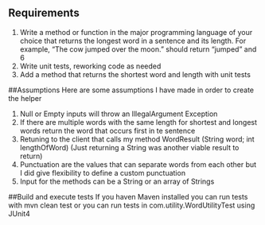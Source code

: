 ## Requirements
1. Write a method or function in the major programming language of your choice that returns the longest word in a sentence and its length. For example, “The cow jumped over the moon.” should return “jumped” and 6
2. Write unit tests, reworking code as needed
3. Add a method that returns the shortest word and length with unit tests

##Assumptions
Here are some assumptions I have made in order to create the helper
1. Null or Empty inputs will throw an IllegalArgument Exception
2. If there are multiple words with the same length for shortest and longest words return the word that occurs first in te sentence
3. Retuning to the client that calls my method WordResult (String word; int lengthOfWord) (Just returning a String was another viable result to return)
4. Punctuation are the values that can separate words from each other but I did give flexibility to define a custom punctuation
5. Input for the methods can be a String or an array of Strings

##Build and execute tests
If you haven Maven installed you can run tests with mvn clean test or you can run tests in com.utility.WordUtilityTest using JUnit4



